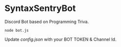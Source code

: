 # SyntaxSentryBot
Discord Bot based on Programming Triva.

`node bot.js`

Update *config.json* with your BOT TOKEN & Channel Id.

